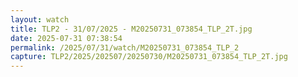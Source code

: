```yaml
---
layout: watch
title: TLP2 - 31/07/2025 - M20250731_073854_TLP_2T.jpg
date: 2025-07-31 07:38:54
permalink: /2025/07/31/watch/M20250731_073854_TLP_2
capture: TLP2/2025/202507/20250730/M20250731_073854_TLP_2T.jpg
---
```

